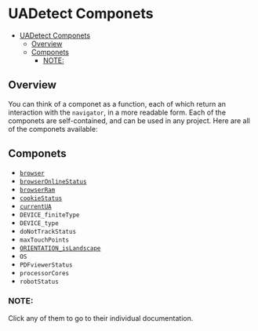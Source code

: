 # UADetect Componets

- [UADetect Componets](#uadetect-componets)
  - [Overview](#overview)
  - [Componets](#componets)
    - [NOTE:](#note)

## Overview

You can think of a componet as a function, each of which return an interaction with the `navigator`, in a more readable form. Each of the componets are self-contained, and can be used in any project. Here are all of the componets available:

## Componets

- [`browser`](browser.md)
- [`browserOnlineStatus`](browserOnlineStatus.md)
- [`browserRam`](browserRam.md) 
- [`cookieStatus`](cookieStatus.md)
- [`currentUA`](currentUA.md)
- `DEVICE_finiteType`
- `DEVICE_type`
- `doNotTrackStatus`
- `maxTouchPoints`
- [`ORIENTATION_isLandscape`](DetectDeviceType.md) 
- `OS`
- `PDFviewerStatus`
- `processorCores`
- `robotStatus`

### NOTE: 
Click any of them to go to their individual documentation.